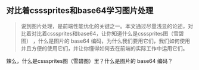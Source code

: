 ## 对比着csssprites和base64学习图片处理

>说到图片处理，是前端性能优化的关键之一。本文通过尽量浅显的论述，对比着对比着csssprites和base64，让你知道什么是csssprites图（雪碧图） ，什么是图片的 base64 编码，为什么我们要用它们，我们如何使用并且方便的使用它们，并让你懂得如何去在前端的实际工作中运用它们。

辣么，什么是csssprites图（雪碧图）里？什么是图片的 base64 编码？

